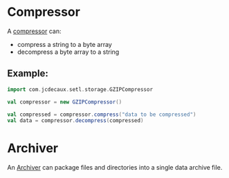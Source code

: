 # Compressor

A [compressor](https://github.com/SETL-Developers/setl/blob/master/src/main/scala/com/jcdecaux/setl/storage/Compressor.scala)
can:
- compress a string to a byte array
- decompress a byte array to a string

## Example:

```scala
import com.jcdecaux.setl.storage.GZIPCompressor

val compressor = new GZIPCompressor()

val compressed = compressor.compress("data to be compressed")
val data = compressor.decompress(compressed)
```  

# Archiver

An [Archiver](https://github.com/SETL-Developers/setl/blob/master/src/main/scala/com/jcdecaux/setl/storage/Archiver.scala) can
package files and directories into a single data archive file.

